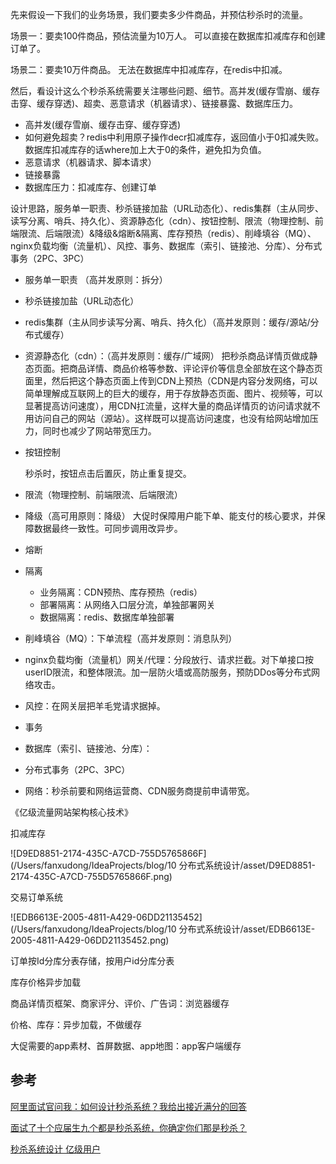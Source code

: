 



先来假设一下我们的业务场景，我们要卖多少件商品，并预估秒杀时的流量。

场景一：要卖100件商品，预估流量为10万人。 可以直接在数据库扣减库存和创建订单了。

场景二：要卖10万件商品。  无法在数据库中扣减库存，在redis中扣减。



然后，看设计这么个秒杀系统需要关注哪些问题、细节。高并发(缓存雪崩、缓存击穿、缓存穿透)、超卖、恶意请求（机器请求）、链接暴露、数据库压力。

- 高并发(缓存雪崩、缓存击穿、缓存穿透)
- 如何避免超卖？redis中利用原子操作decr扣减库存，返回值小于0扣减失败。数据库扣减库存的话where加上大于0的条件，避免扣为负值。
- 恶意请求（机器请求、脚本请求）
- 链接暴露
- 数据库压力：扣减库存、创建订单



设计思路，服务单一职责、秒杀链接加盐（URL动态化）、redis集群（主从同步、读写分离、哨兵、持久化）、资源静态化（cdn）、按钮控制、限流（物理控制、前端限流、后端限流）&降级&熔断&隔离、库存预热（redis）、削峰填谷（MQ）、nginx负载均衡（流量机）、风控、事务、数据库（索引、链接池、分库）、分布式事务（2PC、3PC）



- 服务单一职责 （高并发原则：拆分）


- 秒杀链接加盐（URL动态化）


- redis集群（主从同步读写分离、哨兵、持久化）（高并发原则：缓存/源站/分布式缓存）


- 资源静态化（cdn）：（高并发原则：缓存/广域网）
  把秒杀商品详情页做成静态页面。把商品详情、商品价格等参数、评论评价等信息全部放在这个静态页面里，然后把这个静态页面上传到CDN上预热（CDN是内容分发网络，可以简单理解成互联网上的巨大的缓存，用于存放静态页面、图片、视频等，可以显著提高访问速度），用CDN扛流量，这样大量的商品详情页的访问请求就不用访问自己的网站（源站）。这样既可以提高访问速度，也没有给网站增加压力，同时也减少了网站带宽压力。

- 按钮控制

  秒杀时，按钮点击后置灰，防止重复提交。

- 限流（物理控制、前端限流、后端限流）

- 降级（高可用原则：降级） 大促时保障用户能下单、能支付的核心要求，并保障数据最终一致性。可同步调用改异步。

- 熔断 

- 隔离
  - 业务隔离：CDN预热、库存预热（redis）
  - 部署隔离：从网络入口层分流，单独部署网关
  - 数据隔离：redis、数据库单独部署

- 削峰填谷（MQ）：下单流程（高并发原则：消息队列）


- nginx负载均衡（流量机）网关/代理：分段放行、请求拦截。对下单接口按userID限流，和整体限流。加一层防火墙或高防服务，预防DDos等分布式网络攻击。


- 风控：在网关层把羊毛党请求据掉。


- 事务


- 数据库（索引、链接池、分库）：


- 分布式事务（2PC、3PC）
- 网络：秒杀前要和网络运营商、CDN服务商提前申请带宽。



《亿级流量网站架构核心技术》

扣减库存

![D9ED8851-2174-435C-A7CD-755D5765866F](/Users/fanxudong/IdeaProjects/blog/10 分布式系统设计/asset/D9ED8851-2174-435C-A7CD-755D5765866F.png)

交易订单系统

![EDB6613E-2005-4811-A429-06DD21135452](/Users/fanxudong/IdeaProjects/blog/10 分布式系统设计/asset/EDB6613E-2005-4811-A429-06DD21135452.png)



订单按Id分库分表存储，按用户id分库分表

库存价格异步加载





商品详情页框架、商家评分、评价、广告词：浏览器缓存

价格、库存：异步加载，不做缓存

大促需要的app素材、首屏数据、app地图：app客户端缓存



## 参考

[阿里面试官问我：如何设计秒杀系统？我给出接近满分的回答](https://aobing.blog.csdn.net/article/details/103105780)

[面试了十个应届生九个都是秒杀系统，你确定你们那是秒杀？](https://aobing.blog.csdn.net/article/details/107833096)

[秒杀系统设计 亿级用户](https://mp.weixin.qq.com/s/Qh-wjqBKsXHVS57UzD3MYQ)